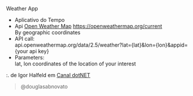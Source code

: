 Weather App
- Aplicativo do Tempo
- Api [Open Weather Map](https://openweathermap.org/)
https://openweathermap.org/current <br/>
By geographic coordinates<br/>
- API call:<br/>
api.openweathermap.org/data/2.5/weather?lat={lat}&lon={lon}&appid={your api key}
- Parameters:<br/>
lat, lon coordinates of the location of your interest

:. de Igor Halfeld em [Canal dotNET](https://www.youtube.com/watch?v=C_6vfcGcHHI)

>@douglasabnovato